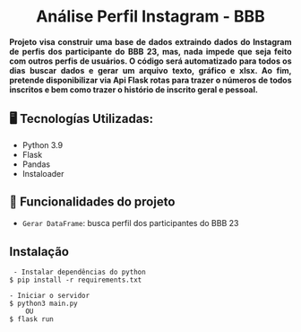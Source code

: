 <h1 align="center">Análise Perfil Instagram - BBB</h1>
<h4 align="justify">Projeto visa construir uma base de dados extraindo dados do Instagram de perfis dos participante do BBB 23, mas, nada impede que seja feito com outros perfis de usuários. O código será automatizado para todos os dias buscar dados e gerar um arquivo texto, gráfico e xlsx. Ao fim, pretende disponibilizar via Api Flask rotas para trazer o números de todos inscritos e bem como trazer o histório de inscrito geral e pessoal. </h4>

## 🖥️ Tecnologías Utilizadas:

- Python 3.9</br>
- Flask </br>
- Pandas </br>
- Instaloader </br>

## :hammer: Funcionalidades do projeto

- `Gerar DataFrame`: busca perfil dos participantes do BBB 23


## Instalação

     - Instalar dependências do python
    $ pip install -r requirements.txt

    - Iniciar o servidor 
    $ python3 main.py 
        OU
    $ flask run
    
  
